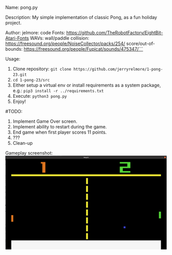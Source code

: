Name: pong.py

Description: My simple implementation of classic Pong, as a fun holiday project.

Author: 
  jelmore: code
  Fonts: https://github.com/TheRobotFactory/EightBit-Atari-Fonts
  WAVs: 
    wall/paddle collision: https://freesound.org/people/NoiseCollector/packs/254/
    score/out-of-bounds: https://freesound.org/people/Fupicat/sounds/475347/```

Usage:
  1. Clone repository: `git clone https://github.com/jerryrelmore/1-pong-23.git`
  2. `cd 1-pong-23/src`
  3. Either setup a virtual env or install requirements as a system package, e.g.: `pip3 install -r ../requirements.txt`
  4. Execute: `python3 pong.py`
  5. Enjoy!

#TODO:
  1. Implement Game Over screen.
  2. Implement ability to restart during the game.
  3. End game when first player scores 11 points.
  4. ???
  5. Clean-up

Gameplay screenshot:
![Gameplay Screenshot](/src/data/images/gameplay_screen.png?raw=true "Gamplay")

